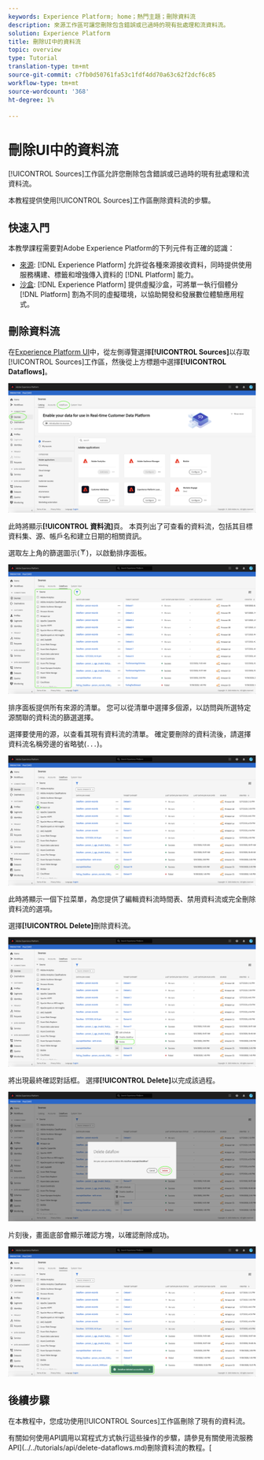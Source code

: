 ```yaml
---
keywords: Experience Platform; home；熱門主題；刪除資料流
description: 來源工作區可讓您刪除包含錯誤或已過時的現有批處理和流資料流。
solution: Experience Platform
title: 刪除UI中的資料流
topic: overview
type: Tutorial
translation-type: tm+mt
source-git-commit: c7fb0d50761fa53c1fdf4dd70a63c62f2dcf6c85
workflow-type: tm+mt
source-wordcount: '368'
ht-degree: 1%

---
```



# 刪除UI中的資料流

[!UICONTROL Sources]工作區允許您刪除包含錯誤或已過時的現有批處理和流資料流。

本教程提供使用[!UICONTROL Sources]工作區刪除資料流的步驟。

## 快速入門

本教學課程需要對Adobe Experience Platform的下列元件有正確的認識：

- [來源](../../home.md): [!DNL Experience Platform] 允許從各種來源接收資料，同時提供使用服務構建、標籤和增強傳入資料的 [!DNL Platform] 能力。
- [沙盒](../../../sandboxes/home.md): [!DNL Experience Platform] 提供虛擬沙盒，可將單一執行個體分 [!DNL Platform] 割為不同的虛擬環境，以協助開發和發展數位體驗應用程式。

## 刪除資料流

在[Experience Platform UI](https://platform.adobe.com)中，從左側導覽選擇&#x200B;**[!UICONTROL Sources]**&#x200B;以存取[!UICONTROL  Sources]工作區，然後從上方標題中選擇&#x200B;**[!UICONTROL Dataflows]**。

![目錄](../../images/tutorials/delete/catalog.png)

此時將顯示&#x200B;**[!UICONTROL 資料流]**&#x200B;頁。 本頁列出了可查看的資料流，包括其目標資料集、源、帳戶名和建立日期的相關資訊。

選取左上角的篩選圖示(![filter-icon](../../images/tutorials/delete/filter.png))，以啟動排序面板。

![資料流](../../images/tutorials/delete/dataflows.png)

排序面板提供所有來源的清單。 您可以從清單中選擇多個源，以訪問與所選特定源關聯的資料流的篩選選擇。

選擇要使用的源，以查看其現有資料流的清單。 確定要刪除的資料流後，請選擇資料流名稱旁邊的省略號(`...`)。

![資料流過濾器](../../images/tutorials/delete/dataflows-filter.png)

此時將顯示一個下拉菜單，為您提供了編輯資料流時間表、禁用資料流或完全刪除資料流的選項。

選擇&#x200B;**[!UICONTROL Delete]**&#x200B;刪除資料流。

![刪除](../../images/tutorials/delete/delete.png)

將出現最終確認對話框。 選擇&#x200B;**[!UICONTROL Delete]**&#x200B;以完成該過程。

![confirm](../../images/tutorials/delete/confirm.png)

片刻後，畫面底部會顯示確認方塊，以確認刪除成功。

![確認](../../images/tutorials/delete/confirmed.png)

## 後續步驟

在本教程中，您成功使用[!UICONTROL  Sources]工作區刪除了現有的資料流。

有關如何使用API調用以寫程式方式執行這些操作的步驟，請參見有關使用流服務API](../../tutorials/api/delete-dataflows.md)刪除資料流的教程。[